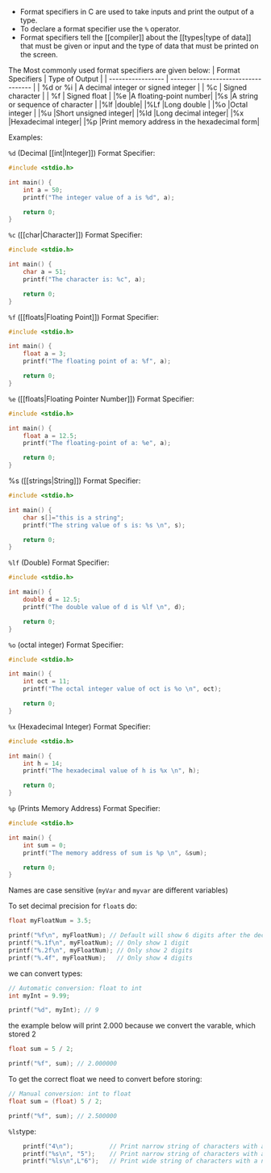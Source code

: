 - Format specifiers in C are used to take inputs and print the output of a type.
- To declare a format specifier use the `%` operator.
- Format specifiers tell the [[compiler]] about the [[types|type of data]] that must be given or input and the type of data that must be printed on the screen.

The Most commonly used format specifiers are given below:
| Format Specifiers | Type of Output                      |
| ----------------- | ----------------------------------- |
| %d or %i          | A decimal integer or signed integer |
| %c                | Signed character                    |
| %f                | Signed float                        |
|%e |A floating-point number|
|%s  |A string or sequence of character |
|%lf |double|
|%Lf |Long double |
|%o |Octal integer |
|%u |Short unsigned integer|
|%ld  |Long decimal integer|
|%x |Hexadecimal integer|
|%p |Print memory address in the hexadecimal form|

Examples:

`%d` (Decimal [[int|Integer]]) Format Specifier:
```C
#include <stdio.h>

int main() {
    int a = 50;
    printf("The integer value of a is %d", a);

    return 0;
}
```

`%c` ([[char|Character]]) Format Specifier:
```C
#include <stdio.h>

int main() {
    char a = 51;
    printf("The character is: %c", a);

    return 0;
}
```

`%f` ([[floats|Floating Point]]) Format Specifier:
```C
#include <stdio.h>

int main() {
    float a = 3;
    printf("The floating point of a: %f", a);

    return 0;
}
```

`%e` ([[floats|Floating Pointer Number]]) Format Specifier:
```C
#include <stdio.h>

int main() {
    float a = 12.5;
    printf("The floating-point of a: %e", a);

    return 0;
}
```

%s ([[strings|String]]) Format Specifier:

```C
#include <stdio.h>

int main() {
    char s[]="this is a string";
    printf("The string value of s is: %s \n", s);

    return 0;
}
```

`%lf` (Double) Format Specifier:

```C
#include <stdio.h>

int main() {
    double d = 12.5;
    printf("The double value of d is %lf \n", d);

    return 0;
}
```

`%o` (octal integer) Format Specifier:

```C
#include <stdio.h>

int main() {
    int oct = 11;
    printf("The octal integer value of oct is %o \n", oct);

    return 0;
}
```

`%x` (Hexadecimal Integer) Format Specifier:

```C
#include <stdio.h>

int main() {
    int h = 14;
    printf("The hexadecimal value of h is %x \n", h);

    return 0;
}
```

`%p` (Prints Memory Address) Format Specifier:

```C
#include <stdio.h>

int main() {
    int sum = 0;
    printf("The memory address of sum is %p \n", &sum);

    return 0;
}
```





Names are case sensitive (`myVar` and `myvar` are different variables)

To set decimal precision for `float`s do:

```c
float myFloatNum = 3.5;

printf("%f\n", myFloatNum); // Default will show 6 digits after the decimal point
printf("%.1f\n", myFloatNum); // Only show 1 digit
printf("%.2f\n", myFloatNum); // Only show 2 digits
printf("%.4f", myFloatNum);   // Only show 4 digits
```

we can convert types:

```c
// Automatic conversion: float to int
int myInt = 9.99;

printf("%d", myInt); // 9
```

the example below will print 2.000 because we convert the varable, which stored 2

```c
float sum = 5 / 2;

printf("%f", sum); // 2.000000
```

To get the correct float we need to convert before storing:

```c
// Manual conversion: int to float
float sum = (float) 5 / 2;

printf("%f", sum); // 2.500000
```

`%ls`type:

```c
    printf("4\n");          // Print narrow string of characters with a narrow function
    printf("%s\n", "5");    // Print narrow string of characters with a narrow function
    printf("%ls\n",L"6");   // Print wide string of characters with a narrow function
```
